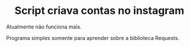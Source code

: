 <h1 align="center">Script criava contas no instagram</h1>
<p align="left">Atualmente não funciona mais.</p>
<p align="let">Programa simples somente para aprender sobre a biblioteca Requests.</p>

